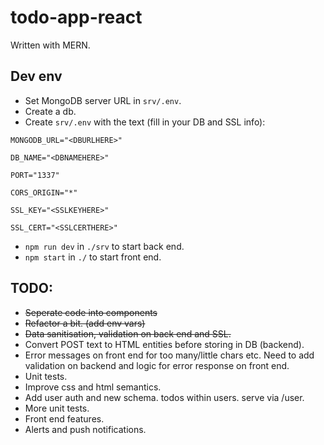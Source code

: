 # todo-app-react

Written with MERN.

## Dev env
- Set MongoDB server URL in `srv/.env`.
- Create a db.
- Create `srv/.env` with the text (fill in your DB and SSL info):

`MONGODB_URL="<DBURLHERE>"`


`DB_NAME="<DBNAMEHERE>"`


  `PORT="1337"`


  `CORS_ORIGIN="*"`


`SSL_KEY="<SSLKEYHERE>"`


`SSL_CERT="<SSLCERTHERE>"`
- `npm run dev` in `./srv` to start back end.
- `npm start` in `./` to start front end.


## TODO:
- ~~Seperate code into components~~
- ~~Refactor a bit. (add env vars)~~
- ~~Data sanitisation, validation on back end and SSL.~~
- Convert POST text to HTML entities before storing in DB (backend).
- Error messages on front end for too many/little chars etc. Need to add validation on backend and logic for error response on front end.
- Unit tests.
- Improve css and html semantics.
- Add user auth and new schema. todos within users. serve via /user.
- More unit tests.
- Front end features.
- Alerts and push notifications.

